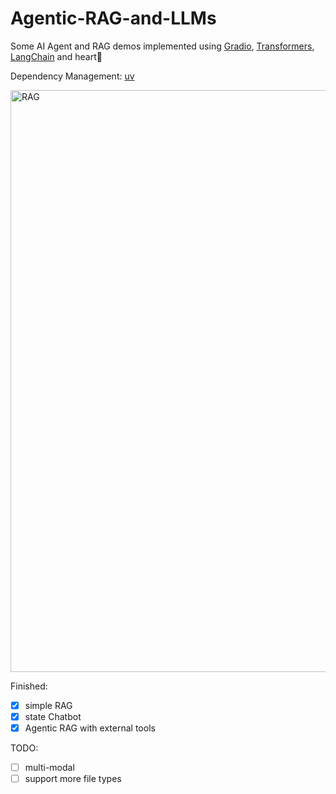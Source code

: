 # Agentic-RAG-and-LLMs
Some AI Agent and RAG demos implemented using [Gradio](https://www.gradio.app), [Transformers](Transformers), [LangChain](https://www.langchain.com/) and heart💖

Dependency Management: 
[uv](https://docs.astral.sh/uv/)

<img width="2097" height="931" alt="RAG" src="https://github.com/user-attachments/assets/11d65f6f-578f-4658-a5e7-18ea284695f9" />

Finished:
- [x] simple RAG
- [x] state Chatbot
- [x] Agentic RAG with external tools

TODO:
- [ ] multi-modal
- [ ] support more file types
